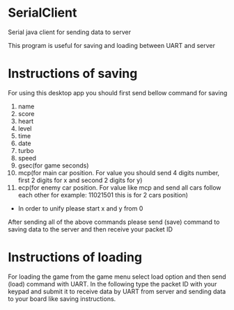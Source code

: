 # SerialClient
Serial java client for sending data to server

This program is useful for saving and loading between UART and server

# Instructions of saving

For using this desktop app you should first send bellow command for saving 
1. name
2. score
3. heart
4. level
5. time
6. date
7. turbo
8. speed
9. gsec(for game seconds)
10. mcp(for main car position. For value you should send 4 digits number, first 2 digits for x and second 2 digits for y)
11. ecp(for enemy car position. For value like mcp and send all cars follow each other for example: 11021501 this is for 2 cars position)
* In order to unify please start x and y from 0

After sending all of the above commands please send (save) command to saving data to the server and then receive your packet ID

# Instructions of loading

For loading the game from the game menu select load option and then send (load) command with UART. In the following type the packet ID with your keypad and submit it to receive data by UART from server and sending data to your board like saving instructions.
